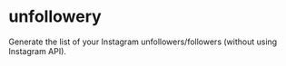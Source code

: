 # unfollowery
Generate the list of your Instagram unfollowers/followers (without using Instagram API).
